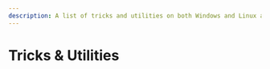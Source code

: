 ```yaml
---
description: A list of tricks and utilities on both Windows and Linux and more.
---
```


# Tricks & Utilities

